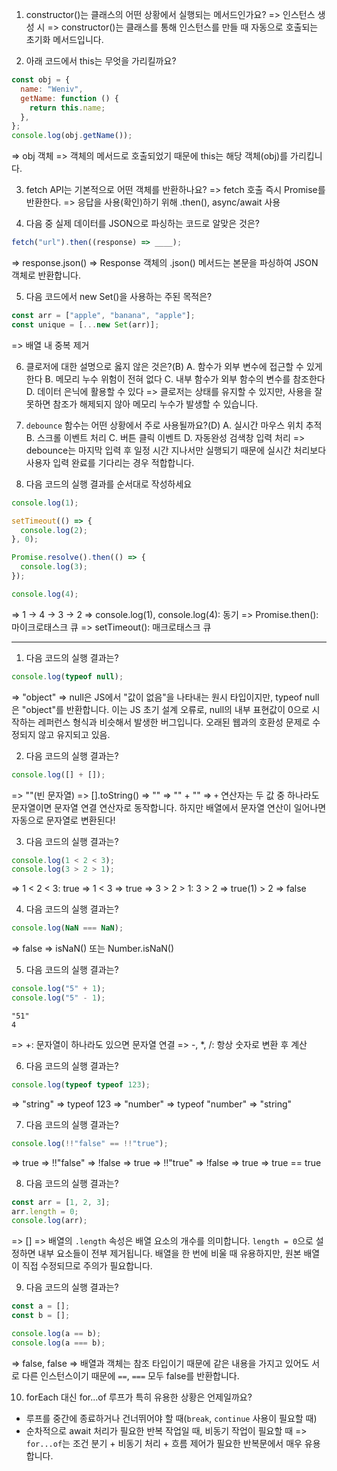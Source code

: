 1. constructor()는 클래스의 어떤 상황에서 실행되는 메서드인가요?
   => 인스턴스 생성 시
   => constructor()는 클래스를 통해 인스턴스를 만들 때 자동으로 호출되는 초기화 메서드입니다.

2. 아래 코드에서 this는 무엇을 가리킬까요?

```javascript
const obj = {
  name: "Weniv",
  getName: function () {
    return this.name;
  },
};
console.log(obj.getName());
```

=> obj 객체
=> 객체의 메서드로 호출되었기 때문에 this는 해당 객체(obj)를 가리킵니다.

3. fetch API는 기본적으로 어떤 객체를 반환하나요?
   => fetch 호출 즉시 Promise를 반환한다.
   => 응답을 사용(확인)하기 위해 .then(), async/await 사용

4. 다음 중 실제 데이터를 JSON으로 파싱하는 코드로 알맞은 것은?

```javascript
fetch("url").then((response) => ____);
```

=> response.json()
=> Response 객체의 .json() 메서드는 본문을 파싱하여 JSON 객체로 반환합니다.

5. 다음 코드에서 new Set()을 사용하는 주된 목적은?

```javascript
const arr = ["apple", "banana", "apple"];
const unique = [...new Set(arr)];
```

=> 배열 내 중복 제거

6. 클로저에 대한 설명으로 옳지 않은 것은?(B)
   A. 함수가 외부 변수에 접근할 수 있게 한다
   B. 메모리 누수 위험이 전혀 없다
   C. 내부 함수가 외부 함수의 변수를 참조한다
   D. 데이터 은닉에 활용할 수 있다
   => 클로저는 상태를 유지할 수 있지만, 사용을 잘못하면 참조가 해제되지 않아 메모리 누수가 발생할 수 있습니다.

7. `debounce` 함수는 어떤 상황에서 주로 사용될까요?(D)
   A. 실시간 마우스 위치 추적
   B. 스크롤 이벤트 처리
   C. 버튼 클릭 이벤트
   D. 자동완성 검색창 입력 처리
   => debounce는 마지막 입력 후 일정 시간 지나서만 실행되기 때문에 실시간 처리보다 사용자 입력 완료를 기다리는 경우 적합합니다.

8. 다음 코드의 실행 결과를 순서대로 작성하세요

```js
console.log(1);

setTimeout(() => {
  console.log(2);
}, 0);

Promise.resolve().then(() => {
  console.log(3);
});

console.log(4);
```

=> 1 → 4 → 3 → 2
=> console.log(1), console.log(4): 동기
=> Promise.then(): 마이크로태스크 큐
=> setTimeout(): 매크로태스크 큐

---

1. 다음 코드의 실행 결과는?

```js
console.log(typeof null);
```

=> "object"
=> null은 JS에서 "값이 없음"을 나타내는 원시 타입이지만, typeof null은 "object"를 반환합니다. 이는 JS 초기 설계 오류로, null의 내부 표현값이 0으로 시작하는 레퍼런스 형식과 비슷해서 발생한 버그입니다. 오래된 웹과의 호환성 문제로 수정되지 않고 유지되고 있음.

2. 다음 코드의 실행 결과는?

```js
console.log([] + []);
```

=> ""(빈 문자열)
=> [].toString() => ""
=> "" + ""
=> `+` 연산자는 두 값 중 하나라도 문자열이면 문자열 연결 연산자로 동작합니다. 하지만 배열에서 문자열 연산이 일어나면 자동으로 문자열로 변환된다!

3. 다음 코드의 실행 결과는?

```js
console.log(1 < 2 < 3);
console.log(3 > 2 > 1);
```

=> 1 < 2 < 3: true => 1 < 3 => true
=> 3 > 2 > 1: 3 > 2 => true(1) > 2 => false

4. 다음 코드의 실행 결과는?

```js
console.log(NaN === NaN);
```

=> false
=> isNaN() 또는 Number.isNaN()

5. 다음 코드의 실행 결과는?

```js
console.log("5" + 1);
console.log("5" - 1);
```

```
"51"
4
```

=> +: 문자열이 하나라도 있으면 문자열 연결
=> -, \*, /: 항상 숫자로 변환 후 계산

6. 다음 코드의 실행 결과는?

```js
console.log(typeof typeof 123);
```

=> "string"
=> typeof 123 => "number"
=> typeof "number" => "string"

7. 다음 코드의 실행 결과는?

```js
console.log(!!"false" == !!"true");
```

=> true
=> !!"false" => !false => true
=> !!"true" => !false => true
=> true == true

8. 다음 코드의 실행 결과는?

```js
const arr = [1, 2, 3];
arr.length = 0;
console.log(arr);
```

=> []
=> 배열의 `.length` 속성은 배열 요소의 개수를 의미합니다. `length = 0`으로 설정하면 내부 요소들이 전부 제거됩니다. 배열을 한 번에 비울 때 유용하지만, 원본 배열이 직접 수정되므로 주의가 필요합니다.

9. 다음 코드의 실행 결과는?

```js
const a = [];
const b = [];

console.log(a == b);
console.log(a === b);
```

=> false, false
=> 배열과 객체는 참조 타입이기 때문에 같은 내용을 가지고 있어도 서로 다른 인스턴스이기 때문에 `==`, `===` 모두 false를 반환합니다.

10. forEach 대신 for...of 루프가 특히 유용한 상황은 언제일까요?

- 루프를 중간에 종료하거나 건너뛰어야 할 때(`break`, `continue` 사용이 필요할 때)
- 순차적으로 await 처리가 필요한 반복 작업일 때, 비동기 작업이 필요할 때
  => `for...of`는 조건 분기 + 비동기 처리 + 흐름 제어가 필요한 반복문에서 매우 유용합니다.